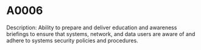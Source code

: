 # A0006
Description: Ability to prepare and deliver education and awareness briefings to ensure that systems, network, and data users are aware of and adhere to systems security policies and procedures.

